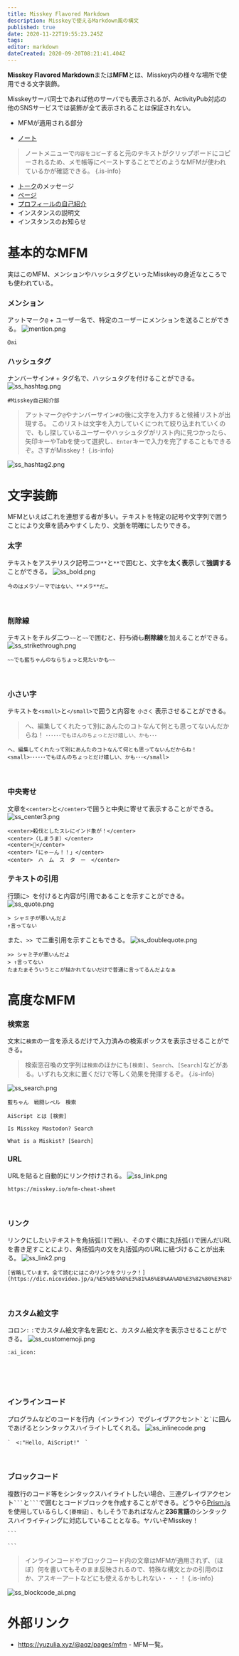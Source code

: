 ```yaml
---
title: Misskey Flavored Markdown
description: Misskeyで使えるMarkdown風の構文
published: true
date: 2020-11-22T19:55:23.245Z
tags: 
editor: markdown
dateCreated: 2020-09-20T08:21:41.404Z
---
```


**Misskey Flavored Markdown**または**MFM**とは、Misskey内の様々な場所で使用できる文字装飾。

Misskeyサーバ同士であれば他のサーバでも表示されるが、ActivityPub対応の他のSNSサービスでは装飾が全て表示されることは保証されない。

- MFMが適用される部分

- [ノート](/function/note)
> ノートメニューで`内容をコピー`すると元のテキストがクリップボードにコピーされるため、メモ帳等にペーストすることでどのようなMFMが使われているかが確認できる。
{.is-info}

- [トーク](/function/messaging)のメッセージ
- [ページ](/function/page)
- [プロフィールの自己紹介](/function/user_profile)
- インスタンスの説明文
- インスタンスのお知らせ

# 基本的なMFM
実はこのMFM、メンションやハッシュタグといったMisskeyの身近なところでも使われている。
### メンション
アットマーク`@` + ユーザー名で、特定のユーザーにメンションを送ることができる。
![mention.png](/ja_jp/mfm/mention.png)
```
@ai
```

### ハッシュタグ
ナンバーサイン`#` + タグ名で、ハッシュタグを付けることができる。
![ss_hashtag.png](/ja_jp/mfm/ss_hashtag.png)
```
#Misskey自己紹介部
```
> アットマーク`@`やナンバーサイン`#`の後に文字を入力すると候補リストが出現する。 このリストは文字を入力していくにつれて絞り込まれていくので、もし探しているユーザーやハッシュタグがリスト内に見つかったら、矢印キーやTabを使って選択し、`Enter`キーで入力を完了することもできるぞ。さすがMisskey！
{.is-info}

![ss_hashtag2.png](/ja_jp/mfm/ss_hashtag2.png)


# 文字装飾
MFMといえばこれを連想する者が多い。テキストを特定の記号や文字列で囲うことにより文章を読みやすくしたり、文脈を明確にしたりできる。
### 太字
テキストをアステリスク記号二つ`**`と`**`で囲むと、文字を**太く表示**して**強調する**ことができる。
![ss_bold.png](/ja_jp/mfm/ss_bold.png)
```
今のはメラゾーマではない、**メラ**だ…
```
　
### 削除線
テキストをチルダ二つ`~~`と`~~`で囲むと、~~打ち消し~~**削除線**を加えることができる。
![ss_strikethrough.png](/ja_jp/mfm/ss_strikethrough.png)
```
~~でも藍ちゃんのならちょっと見たいかも~~
```
　
### 小さい字
テキストを`<small>`と`</small>`で囲うと内容を <small>小さく</small> 表示させることができる。
> へ、編集してくれたって別にあんたのコトなんて何とも思ってないんだからね！
<small>･･････でもほんのちょっとだけ嬉しい、かも･･･</small>
```
へ、編集してくれたって別にあんたのコトなんて何とも思ってないんだからね！
<small>･･････でもほんのちょっとだけ嬉しい、かも･･･</small>
```
　
### 中央寄せ
文章を`<center>`と`</center>`で囲うと中央に寄せて表示することができる。
![ss_center3.png](/ja_jp/mfm/ss_center3.png)
```
<center>殺伐としたスレにインド象が！</center>
<center>（しまうま）</center>
<center>🐶</center>
<center>「にゃーん！！」</center>
<center>　ハ　ム　ス　タ　ー　</center>
```
### テキストの引用
行頭に`> `を付けると内容が引用であることを示すことができる。
![ss_quote.png](/ja_jp/mfm/ss_quote.png)
```
> シャミ子が悪いんだよ
↑言ってない
```
また、`>> `で二重引用を示すこともできる。
![ss_doublequote.png](/ja_jp/mfm/ss_doublequote.png)
```
>> シャミ子が悪いんだよ
> ↑言ってない
たまたまそういうとこが描かれてないだけで普通に言ってるんだよなぁ
```

# 高度なMFM

### 検索窓
文末に`検索`の一言を添えるだけで入力済みの検索ボックスを表示させることができる。
> 検索窓召喚の文字列は`検索`のほかにも`[検索]`、`Search`、`[Search]`などがある。いずれも文末に置くだけで等しく効果を発揮するぞ。
{.is-info}

![ss_search.png](/ja_jp/mfm/ss_search.png)
```
藍ちゃん　戦闘レベル　検索

AiScript とは [検索]

Is Misskey Mastodon? Search

What is a Miskist? [Search]
```

### URL
URLを貼ると自動的にリンク付けされる。
![ss_link.png](/ja_jp/mfm/ss_link.png)
```
https://misskey.io/mfm-cheat-sheet
```
　
### リンク
リンクにしたいテキストを角括弧`[]`で囲い、そのすぐ隣に丸括弧`()`で囲んだURLを書き足すことにより、角括弧内の文を丸括弧内のURLに紐づけることが出来る。
![ss_link2.png](/ja_jp/mfm/ss_link2.png)
```
[省略しています。全て読むにはこのリンクをクリック！](https://dic.nicovideo.jp/a/%E5%85%A8%E3%81%A6%E8%AA%AD%E3%82%80%E3%81%AB%E3%81%AF%E3%81%93%E3%81%AE%E3%83%AA%E3%83%B3%E3%82%AF%E3%82%92%E3%82%AF%E3%83%AA%E3%83%83%E3%82%AF%21)
```
　
### カスタム絵文字
コロン`:` `:`でカスタム絵文字名を囲むと、カスタム絵文字を表示させることができる。
![ss_customemoji.png](/ja_jp/mfm/ss_customemoji.png)
```
:ai_icon:
```
　

　
### インラインコード
プログラムなどのコードを行内（インライン）でグレイヴアクセント`` ` ``と`` ` ``に囲んであげるとシンタックスハイライトしてくれる。
![ss_inlinecode.png](/ja_jp/mfm/ss_inlinecode.png)
```
`　<:"Hello, AiScript!"　`
```
　
### ブロックコード
複数行のコード等をシンタックスハイライトしたい場合、三連グレイヴアクセント` ``` `と` ``` `で囲むとコードブロックを作成することができる。どうやら[Prism.js](https://prismjs.com/)を使用しているらしく<small>[要検証]</small> 、もしそうであればなんと**236言語**のシンタックスハイライティングに対応していることとなる。ヤバいぞMisskey！

``````
```

```
``````

> インラインコードやブロックコード内の文章はMFMが適用されず、（ほぼ）何を書いてもそのまま反映されるので、特殊な構文とかの引用のほか、アスキーアートなどにも使えるかもしれない・・・！
{.is-info}

![ss_blockcode_ai.png](/ja_jp/mfm/ss_blockcode_ai.png)

# 外部リンク
- https://yuzulia.xyz/@aqz/pages/mfm - MFM一覧。






